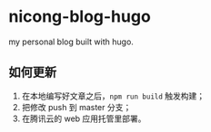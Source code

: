 # nicong-blog-hugo
my personal blog built with hugo.

## 如何更新
1. 在本地编写好文章之后，`npm run build` 触发构建；
2. 把修改 push 到 master 分支；
3. 在腾讯云的 web 应用托管里部署。
